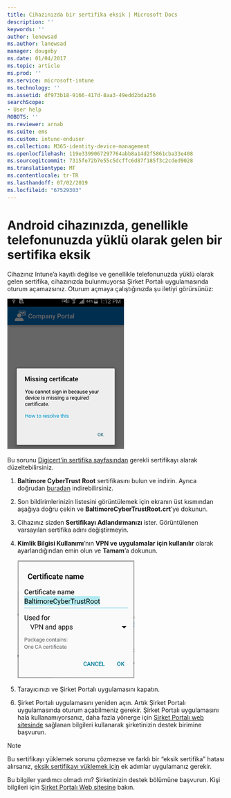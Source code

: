 ```yaml
---
title: Cihazınızda bir sertifika eksik | Microsoft Docs
description: ''
keywords: ''
author: lenewsad
ms.author: lanewsad
manager: dougeby
ms.date: 01/04/2017
ms.topic: article
ms.prod: ''
ms.service: microsoft-intune
ms.technology: ''
ms.assetid: df973b18-9166-417d-8aa3-49edd2bda256
searchScope:
- User help
ROBOTS: ''
ms.reviewer: arnab
ms.suite: ems
ms.custom: intune-enduser
ms.collection: M365-identity-device-management
ms.openlocfilehash: 119e3399067297764abb8a14d2f5861cba33e408
ms.sourcegitcommit: 7315fe72b7e55c5dcffc6d87f185f3c2cded9028
ms.translationtype: MT
ms.contentlocale: tr-TR
ms.lasthandoff: 07/02/2019
ms.locfileid: "67529303"
---
```

# <a name="your-android-device-is-missing-a-certificate-that-usually-comes-installed-on-your-phone"></a>Android cihazınızda, genellikle telefonunuzda yüklü olarak gelen bir sertifika eksik

Cihazınız Intune’a kayıtlı değilse ve genellikle telefonunuzda yüklü olarak gelen sertifika, cihazınızda bulunmuyorsa Şirket Portalı uygulamasında oturum açamazsınız. Oturum açmaya çalıştığınızda şu iletiyi görürsünüz:

![screenshot-error-message-about-missing-certificate](./media/andr-cert_install-1-cert_missing.png)

Bu sorunu [Digicert'in sertifika sayfasından](https://www.digicert.com/digicert-root-certificates.htm) gerekli sertifikayı alarak düzeltebilirsiniz.

1. __Baltimore CyberTrust Root__ sertifikasını bulun ve indirin. Ayrıca doğrudan [buradan](https://www.digicert.com/CACerts/BaltimoreCyberTrustRoot.crt) indirebilirsiniz.

2. Son bildirimlerinizin listesini görüntülemek için ekranın üst kısmından aşağıya doğru çekin ve **BaltimoreCyberTrustRoot.crt**’ye dokunun.

3. Cihazınız sizden **Sertifikayı Adlandırmanızı** ister. Görüntülenen varsayılan sertifika adını değiştirmeyin.

4. **Kimlik Bilgisi Kullanımı**’nın **VPN ve uygulamalar için kullanılır** olarak ayarlandığından emin olun ve **Tamam**’a dokunun.

    ![screenshot-certificate-name-dialog-showing-baltimore-certificate-name](./media/andr-cert_install-2-add_cert_name.png)

5. Tarayıcınızı ve Şirket Portalı uygulamasını kapatın.

6. Şirket Portalı uygulamasını yeniden açın. Artık Şirket Portalı uygulamasında oturum açabilmeniz gerekir. Şirket Portalı uygulamasını hala kullanamıyorsanız, daha fazla yönerge için [Şirket Portalı web sitesinde](https://go.microsoft.com/fwlink/?linkid=2010980) sağlanan bilgileri kullanarak şirketinizin destek birimine başvurun.

>[!NOTE]
> Bu sertifikayı yüklemek sorunu çözmezse ve farklı bir “eksik sertifika” hatası alırsanız, [eksik sertifikayı yüklemek için](your-device-is-missing-an-IT-required-certificate-android.md) ek adımlar uygulamanız gerekir.

Bu bilgiler yardımcı olmadı mı? Şirketinizin destek bölümüne başvurun. Kişi bilgileri için [Şirket Portalı Web sitesine](https://go.microsoft.com/fwlink/?linkid=2010980) bakın.
